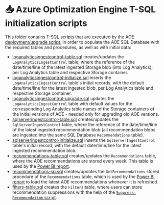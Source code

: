 # 📥 Azure Optimization Engine T-SQL initialization scripts

This folder contains T-SQL scripts that are executed by the AOE [deployment/upgrade script](../Deploy-AzureOptimizationEngine.ps1), in order to populate the AOE SQL Database with the required tables and procedures, as well as with initial data:

- [loganalyticsingestcontrol-table.sql](./loganalyticsingestcontrol-table.sql) creates/updates the `LogAnalyticsIngestControl` table, where the reference of the date/time/line of the latest ingested Storage blob (into Log Analytics), per Log Analytics table and respective Storage container.
- [loganalyticsingestcontrol-initialize.sql](./loganalyticsingestcontrol-initialize.sql) inserts the `LogAnalyticsIngestControl` table's initial records, with the default date/time/line for the latest ingested blob, per Log Analytics table and respective Storage container.
- [loganalyticsingestcontrol-upgrade.sql](./loganalyticsingestcontrol-upgrade.sql) updates the `LogAnalyticsIngestControl` table with default values for the corresponding Log Analytics table names of the Storage containers of the initial versions of AOE - needed only for upgrading old AOE versions.
- [sqlserveringestcontrol-table.sql](./sqlserveringestcontrol-table.sql) creates/updates the `SqlServerIngestControl` table, where the reference of the date/time/line of the latest ingested recommendation blob (all recommendation blobs are ingested into the same SQL Database `Recommendations` table).
- [sqlserveringestcontrol-initialize.sql](./sqlserveringestcontrol-initialize.sql) inserts the `SqlServerIngestControl` table's initial record, with the default date/time/line for the latest ingested recommendation blob.
- [recommendations-table.sql](./recommendations-table.sql) creates/updates the `Recommendations` table, where the AOE recommendations are stored every week. This table is used by the [Power BI report](../views/AzureOptimizationEngine.pbix).
- [recommendations-sp.sql](./recommendations-sp.sql) creates/updates the `GetRecommendations` stored procedure of the `Recommendations` table, which is used by the [Power BI report](../views/AzureOptimizationEngine.pbix) to load the latest AOE recommendations whenever it is refreshed.
- [filters-table.sql](./filters-table.sql) creates the `Filters` table, where users can store recommendation suppressions with the help of the [`Suppress-Recommendation` script](../Suppress-Recommendation.ps1).